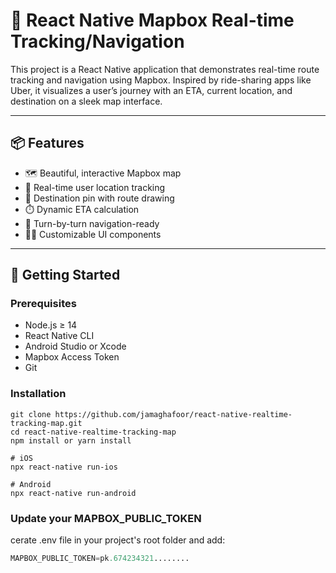 # 🚗 React Native Mapbox Real-time Tracking/Navigation

This project is a React Native application that demonstrates real-time route tracking and navigation using Mapbox. Inspired by ride-sharing apps like Uber, it visualizes a user’s journey with an ETA, current location, and destination on a sleek map interface.

---

## 📦 Features

- 🗺️ Beautiful, interactive Mapbox map
- 📍 Real-time user location tracking
- 🏁 Destination pin with route drawing
- ⏱️ Dynamic ETA calculation
- 🧭 Turn-by-turn navigation-ready
- 🧑‍💻 Customizable UI components

---

## 🔧 Getting Started


### Prerequisites

- Node.js ≥ 14
- React Native CLI
- Android Studio or Xcode
- Mapbox Access Token
- Git


### Installation

```console
git clone https://github.com/jamaghafoor/react-native-realtime-tracking-map.git
cd react-native-realtime-tracking-map
npm install or yarn install

# iOS
npx react-native run-ios

# Android
npx react-native run-android
```

### Update your MAPBOX_PUBLIC_TOKEN
cerate .env file in your project's root folder and add:
```py
MAPBOX_PUBLIC_TOKEN=pk.674234321........

